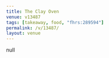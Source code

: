 ```yaml
---
title: The Clay Oven
venue: v13487
tags: [takeaway, food, "fhrs:289594"]
permalink: /v/13487/
layout: venue
---
```

null